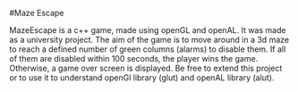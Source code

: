 #Maze Escape 

MazeEscape is a c++ game, made using openGL and openAL. It was made as a university project. The aim of the game is to move around in a 3d maze to reach a defined number of green columns (alarms) to disable them. If all of them are disabled within 100 seconds, the player wins the game. Otherwise, a game over screen is displayed. Be free to extend this project or to use it to understand openGl library (glut) and openAL library (alut). 

